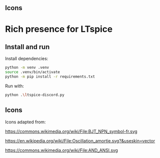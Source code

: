 ## Icons

# Rich presence for LTspice

## Install and run

Install dependencies:

```bash
python -m venv .venv
source .venv/bin/activate
python -m pip install -r requirements.txt
```

Run with:

```bash
python .\ltspice-discord.py
```

## Icons

Icons adapted from:

https://commons.wikimedia.org/wiki/File:BJT_NPN_symbol-fr.svg

https://en.wikipedia.org/wiki/File:Oscillation_amortie.svg?&useskin=vector

https://commons.wikimedia.org/wiki/File:AND_ANSI.svg

